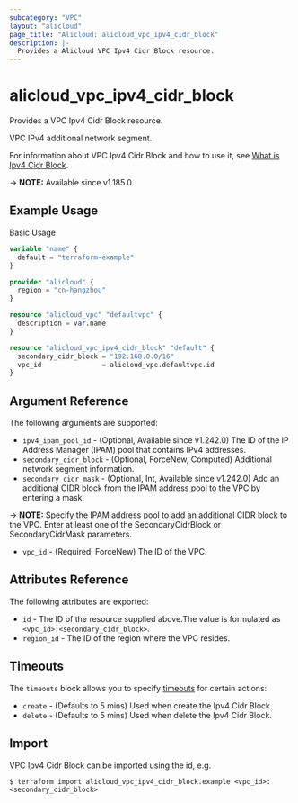 ```yaml
---
subcategory: "VPC"
layout: "alicloud"
page_title: "Alicloud: alicloud_vpc_ipv4_cidr_block"
description: |-
  Provides a Alicloud VPC Ipv4 Cidr Block resource.
---
```


# alicloud_vpc_ipv4_cidr_block

Provides a VPC Ipv4 Cidr Block resource.

VPC IPv4 additional network segment.

For information about VPC Ipv4 Cidr Block and how to use it, see [What is Ipv4 Cidr Block](https://www.alibabacloud.com/help/en/virtual-private-cloud/latest/associatevpccidrblock).

-> **NOTE:** Available since v1.185.0.

## Example Usage

Basic Usage

```terraform
variable "name" {
  default = "terraform-example"
}

provider "alicloud" {
  region = "cn-hangzhou"
}

resource "alicloud_vpc" "defaultvpc" {
  description = var.name
}

resource "alicloud_vpc_ipv4_cidr_block" "default" {
  secondary_cidr_block = "192.168.0.0/16"
  vpc_id               = alicloud_vpc.defaultvpc.id
}
```

## Argument Reference

The following arguments are supported:
* `ipv4_ipam_pool_id` - (Optional, Available since v1.242.0) The ID of the IP Address Manager (IPAM) pool that contains IPv4 addresses.
* `secondary_cidr_block` - (Optional, ForceNew, Computed) Additional network segment information.
* `secondary_cidr_mask` - (Optional, Int, Available since v1.242.0) Add an additional CIDR block from the IPAM address pool to the VPC by entering a mask.

-> **NOTE:**  Specify the IPAM address pool to add an additional CIDR block to the VPC. Enter at least one of the SecondaryCidrBlock or SecondaryCidrMask parameters.

* `vpc_id` - (Required, ForceNew) The ID of the VPC.

## Attributes Reference

The following attributes are exported:
* `id` - The ID of the resource supplied above.The value is formulated as `<vpc_id>:<secondary_cidr_block>`.
* `region_id` - The ID of the region where the VPC resides.

## Timeouts

The `timeouts` block allows you to specify [timeouts](https://www.terraform.io/docs/configuration-0-11/resources.html#timeouts) for certain actions:
* `create` - (Defaults to 5 mins) Used when create the Ipv4 Cidr Block.
* `delete` - (Defaults to 5 mins) Used when delete the Ipv4 Cidr Block.

## Import

VPC Ipv4 Cidr Block can be imported using the id, e.g.

```shell
$ terraform import alicloud_vpc_ipv4_cidr_block.example <vpc_id>:<secondary_cidr_block>
```